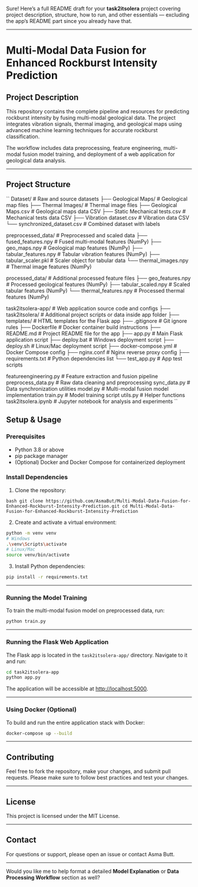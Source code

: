 Sure! Here’s a full README draft for your **task2itsolera** project covering project description, structure, how to run, and other essentials — excluding the app’s README part since you already have that.

---

# Multi-Modal Data Fusion for Enhanced Rockburst Intensity Prediction

## Project Description

This repository contains the complete pipeline and resources for predicting rockburst intensity by fusing multi-modal geological data. The project integrates vibration signals, thermal imaging, and geological maps using advanced machine learning techniques for accurate rockburst classification.

The workflow includes data preprocessing, feature engineering, multi-modal fusion model training, and deployment of a web application for geological data analysis.

---

## Project Structure

``
Dataset/                         # Raw and source datasets
├── Geological Maps/             # Geological map files
├── Thermal Images/              # Thermal image files
├── Geological Maps.csv          # Geological maps data CSV
├── Static Mechanical tests.csv  # Mechanical tests data CSV
├── Vibration dataset.csv        # Vibration data CSV
└── synchronized_dataset.csv     # Combined dataset with labels

preprocessed_data/               # Preprocessed and scaled data
├── fused_features.npy           # Fused multi-modal features (NumPy)
├── geo_maps.npy                 # Geological map features (NumPy)
├── tabular_features.npy         # Tabular vibration features (NumPy)
├── tabular_scaler.pkl           # Scaler object for tabular data
└── thermal_images.npy           # Thermal image features (NumPy)

processed_data/                  # Additional processed feature files
├── geo_features.npy             # Processed geological features (NumPy)
├── tabular_scaled.npy           # Scaled tabular features (NumPy)
└── thermal_features.npy         # Processed thermal features (NumPy)

task2itsolera-app/               # Web application source code and configs
├── task2itsolera/               # Additional project scripts or data inside app folder
├── templates/                  # HTML templates for the Flask app
├── .gitignore                  # Git ignore rules
├── Dockerfile                  # Docker container build instructions
├── README.md                   # Project README file for the app
├── app.py                     # Main Flask application script
├── deploy.bat                 # Windows deployment script
├── deploy.sh                  # Linux/Mac deployment script
├── docker-compose.yml         # Docker Compose config
├── nginx.conf                 # Nginx reverse proxy config
├── requirements.txt           # Python dependencies list
└── test_app.py                # App test scripts

featureengineering.py          # Feature extraction and fusion pipeline
preprocess_data.py             # Raw data cleaning and preprocessing
sync_data.py                  # Data synchronization utilities
model.py                      # Multi-modal fusion model implementation
train.py                      # Model training script
utils.py                      # Helper functions
task2itsolera.ipynb            # Jupyter notebook for analysis and experiments
``

## Setup & Usage

### Prerequisites

* Python 3.8 or above
* pip package manager
* (Optional) Docker and Docker Compose for containerized deployment

### Install Dependencies

1. Clone the repository:

``bash
git clone https://github.com/AsmaBut/Multi-Modal-Data-Fusion-for-Enhanced-Rockburst-Intensity-Prediction.git
cd Multi-Modal-Data-Fusion-for-Enhanced-Rockburst-Intensity-Prediction
``

2. Create and activate a virtual environment:

```bash
python -m venv venv
# Windows
.\venv\Scripts\activate
# Linux/Mac
source venv/bin/activate
```

3. Install Python dependencies:

```bash
pip install -r requirements.txt
```

---

### Running the Model Training

To train the multi-modal fusion model on preprocessed data, run:

```bash
python train.py
```

---

### Running the Flask Web Application

The Flask app is located in the `task2itsolera-app/` directory. Navigate to it and run:

```bash
cd task2itsolera-app
python app.py
```

The application will be accessible at [http://localhost:5000](http://localhost:5000).

---

### Using Docker (Optional)

To build and run the entire application stack with Docker:

```bash
docker-compose up --build
```

---

## Contributing

Feel free to fork the repository, make your changes, and submit pull requests. Please make sure to follow best practices and test your changes.

---

## License

This project is licensed under the MIT License.

---

## Contact

For questions or support, please open an issue or contact Asma Butt.

---

Would you like me to help format a detailed **Model Explanation** or **Data Processing Workflow** section as well?
